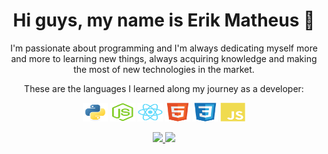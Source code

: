 <h1 align="center">Hi guys, my name is Erik Matheus 👋 </h1>

<p align="center">I'm passionate about programming and I'm always dedicating myself more and more to learning new things, always acquiring knowledge and making the most of new technologies in the market.</p>

<p align="center">These are the languages I learned along my journey as a developer:</p>
<div align="center">
  <img align="center" alt="Python" height="30" width="40" src="https://raw.githubusercontent.com/devicons/devicon/master/icons/python/python-original.svg">
  <img align="center" alt="Node.js" height="30" width="40" src="https://raw.githubusercontent.com/devicons/devicon/master/icons/nodejs/nodejs-original.svg">
  <img align="center" alt="React" height="30" width="40" src="https://raw.githubusercontent.com/devicons/devicon/master/icons/react/react-original.svg">
  <img align="center" alt="HTML5" height="30" width="40" src="https://raw.githubusercontent.com/devicons/devicon/master/icons/html5/html5-original.svg">
  <img align="center" alt="CSS3" height="30" width="40" src="https://raw.githubusercontent.com/devicons/devicon/master/icons/css3/css3-original.svg">
  <img align="center" alt="JS" height="30" width="40" src="https://raw.githubusercontent.com/devicons/devicon/master/icons/javascript/javascript-plain.svg">
</div>
<br>


 <div align="center">
  <a href="https://github.com/erikpervious"</a>
  <img height="180em" src="https://github-readme-stats.vercel.app/api?username=erikpervious&show_icons=true&theme=tokyonight&include_all_commits=true&count_private=true&hide_border=true"/>
  <img height="180em" src="https://github-readme-stats.vercel.app/api/top-langs/?username=erikpervious&layout=compact&langs_count=16&theme=tokyonight&hide_border=true"/><br>
 </div>
